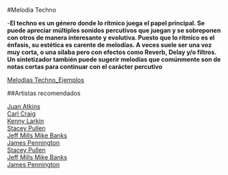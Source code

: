 #Melodia Techno
 
 
 
-**El techno es un género donde lo rítmico juega el papel principal. Se puede apreciar múltiples sonidos percutivos que juegan y se sobreponen con otros de manera interesante y evolutiva. Puesto que lo rítmico es el énfasis, su estética es carente de melodías. A veces suele ser una voz muy corta, o una silaba pero con efectos como Reverb, Delay y/o filtros. Un sintetizador también puede sugerir melodías que comúnmente son de notas cortas para continuar con el carácter percutivo**


[Melodias Techno_Ejemplos](http://picosong.com/f2pZ)



##Artistas recomendados
 
[Juan Atkins](https://www.youtube.com/watch?v=EeiSjr6MNFs&list=PLwsa379yA2I9ih8Fvm32seB5Y9BpjntJG)     
[Carl Craig](https://www.youtube.com/watch?v=p19lWEMVDAw)    
[Kenny Larkin](https://www.youtube.com/watch?v=1-QHVZb1LTo&list=PLUdmMccuxH2EgWuyRe7l9qnBsditxdiOI)     
[Stacey Pullen](https://www.youtube.com/watch?v=axGVliWQqAQ&list=PL624D35A96610DD32)   
[Jeff Mills Mike Banks](https://www.youtube.com/watch?v=W-zeCs5dbLk&list=PL8k5aIuBjq3sO6ZuHcxMObq1aLBCTO1ho)   
[James Pennington](https://www.youtube.com/watch?v=AlTZN0ogCNc&list=PLizkWAwSz17iHyU8rPgSl7rfKaNtr2tVx)    
[Stacey Pullen](https://www.youtube.com/watch?v=axGVliWQqAQ&list=PL624D35A96610DD32)  
[Jeff Mills Mike Banks](https://www.youtube.com/watch?v=W-zeCs5dbLk&list=PL8k5aIuBjq3sO6ZuHcxMObq1aLBCTO1ho)  
[James Pennington](https://www.youtube.com/watch?v=AlTZN0ogCNc&list=PLizkWAwSz17iHyU8rPgSl7rfKaNtr2tVx)    







